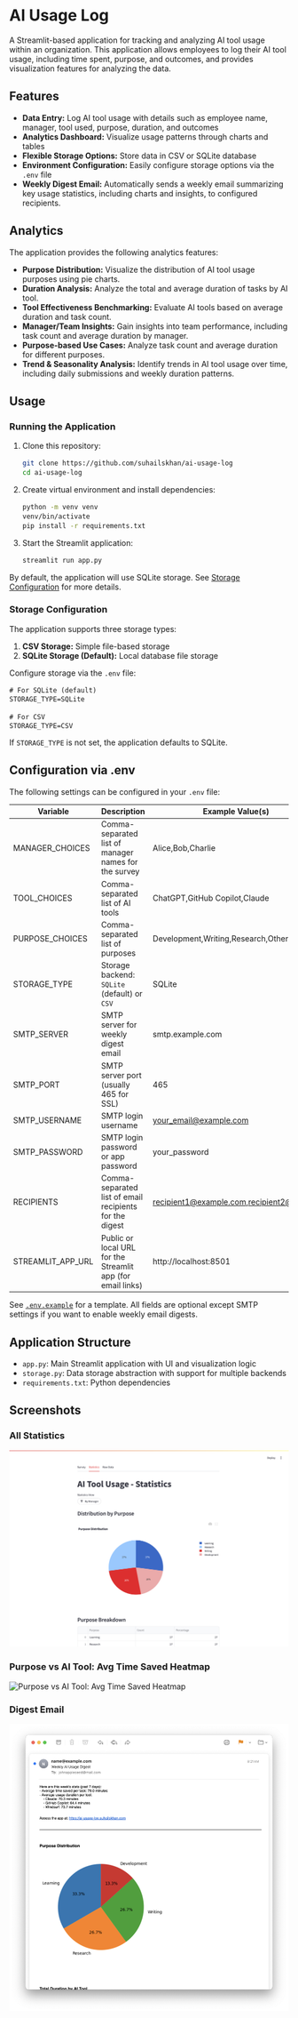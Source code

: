 # AI Usage Log

A Streamlit-based application for tracking and analyzing AI tool usage within an organization. This application allows employees to log their AI tool usage, including time spent, purpose, and outcomes, and provides visualization features for analyzing the data.

## Features

- **Data Entry:** Log AI tool usage with details such as employee name, manager, tool used, purpose, duration, and outcomes
- **Analytics Dashboard:** Visualize usage patterns through charts and tables
- **Flexible Storage Options:** Store data in CSV or SQLite database
- **Environment Configuration:** Easily configure storage options via the `.env` file
- **Weekly Digest Email:** Automatically sends a weekly email summarizing key usage statistics, including charts and insights, to configured recipients.

## Analytics

The application provides the following analytics features:

- **Purpose Distribution:** Visualize the distribution of AI tool usage purposes using pie charts.
- **Duration Analysis:** Analyze the total and average duration of tasks by AI tool.
- **Tool Effectiveness Benchmarking:** Evaluate AI tools based on average duration and task count.
- **Manager/Team Insights:** Gain insights into team performance, including task count and average duration by manager.
- **Purpose-based Use Cases:** Analyze task count and average duration for different purposes.
- **Trend & Seasonality Analysis:** Identify trends in AI tool usage over time, including daily submissions and weekly duration patterns.

## Usage

### Running the Application

1. Clone this repository:
   ```bash
   git clone https://github.com/suhailskhan/ai-usage-log
   cd ai-usage-log
   ```

2. Create virtual environment and install dependencies:
   ```bash
   python -m venv venv
   venv/bin/activate
   pip install -r requirements.txt
   ```

3. Start the Streamlit application:
   ```bash
   streamlit run app.py
   ```
By default, the application will use SQLite storage. See [Storage Configuration](#storage-configuration) for more details.

### Storage Configuration

The application supports three storage types:

1. **CSV Storage:** Simple file-based storage
2. **SQLite Storage (Default):** Local database file storage

Configure storage via the `.env` file:

```env
# For SQLite (default)
STORAGE_TYPE=SQLite

# For CSV
STORAGE_TYPE=CSV
```

If `STORAGE_TYPE` is not set, the application defaults to SQLite.

## Configuration via .env

The following settings can be configured in your `.env` file:

| Variable         | Description                                                      | Example Value(s)                        |
|------------------|------------------------------------------------------------------|------------------------------------------|
| MANAGER_CHOICES  | Comma-separated list of manager names for the survey             | Alice,Bob,Charlie                        |
| TOOL_CHOICES     | Comma-separated list of AI tools                                 | ChatGPT,GitHub Copilot,Claude            |
| PURPOSE_CHOICES  | Comma-separated list of purposes                                 | Development,Writing,Research,Other       |
| STORAGE_TYPE     | Storage backend: `SQLite` (default) or `CSV`                     | SQLite                                   |
| SMTP_SERVER      | SMTP server for weekly digest email                              | smtp.example.com                         |
| SMTP_PORT        | SMTP server port (usually 465 for SSL)                           | 465                                      |
| SMTP_USERNAME    | SMTP login username                                              | your_email@example.com                   |
| SMTP_PASSWORD    | SMTP login password or app password                              | your_password                            |
| RECIPIENTS       | Comma-separated list of email recipients for the digest          | recipient1@example.com,recipient2@ex.com |
| STREAMLIT_APP_URL| Public or local URL for the Streamlit app (for email links)      | http://localhost:8501                    |

See [`.env.example`](.env.example) for a template. All fields are optional except SMTP settings if you want to enable weekly email digests.

## Application Structure

- `app.py`: Main Streamlit application with UI and visualization logic
- `storage.py`: Data storage abstraction with support for multiple backends
- `requirements.txt`: Python dependencies

## Screenshots

### All Statistics

![Statistics Screenshot](screenshots/statistics.png)

### Purpose vs AI Tool: Avg Time Saved Heatmap

![Purpose vs AI Tool: Avg Time Saved Heatmap](screenshots/Screenshot%202025-05-21%20at%201.39.19%E2%80%AFPM.png)

### Digest Email

![Email Screenshot](screenshots/email.png)
